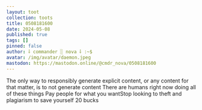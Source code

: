 ```yaml
---
layout: toot
collection: toots
title: 0508181600
date: 2024-05-08
published: true
tags: []
pinned: false
author: ⸸ commander ░ nova ⸸ :~$
avatar: /img/avatar/daemon.jpeg
mastodon: https://mastodon.online/@cmdr_nova/0508181600
---
```


The only way to responsibly generate explicit content, or any content for that matter, is to not generate content There are humans right now doing all of these things Pay people for what you wantStop looking to theft and plagiarism to save yourself 20 bucks
